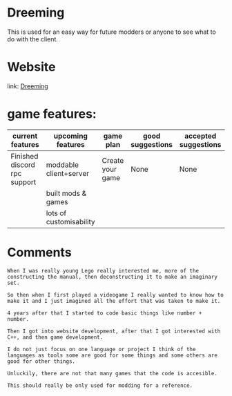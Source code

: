 # Dreeming
This is used for an easy way for future modders or anyone to see what to do with the client.

# Website
link: [Dreeming](https://dreeming.com)

# game features:
| current features                    | upcoming features       | game plan        | good suggestions | accepted suggestions |
|-------------------------------------|-------------------------|------------------|------------------|----------------------|
| Finished discord rpc support | moddable client+server  | Create your game | None             | None                 |
|                                     | built mods & games      |                  |                  |                      |
|                                     | lots of customisability |                  |                  |                      |

# Comments
`When I was really young Lego really interested me, more of the constructing the manual, then deconstructing it to make an imaginary set.`

`So then when I first played a videogame I really wanted to know how to make it and I just imagined all the effort that was taken to make it.`

`4 years after that I started to code basic things like number + number.`

`Then I got into website development, after that I got interested with C++, and then game development.`

`I do not just focus on one language or project I think of the languages as tools some are good for some things and some others are good for other things.`

`Unluckily, there are not that many games that the code is accesible.`

`This should really be only used for modding for a reference.`